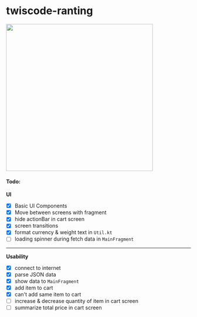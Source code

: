 # twiscode-ranting

<img src="https://raw.githubusercontent.com/ai-null/twiscode-ranting/master/demo/twisdev.gif" height="400px" />

#### Todo:
**UI**
- [x] Basic UI Components
- [x] Move between screens with fragment
- [x] hide actionBar in cart screen
- [x] screen transitions
- [x] format currency & weight text in `Util.kt`
- [ ] loading spinner during fetch data in `MainFragment`

___
**Usability**
- [x] connect to internet
- [x] parse JSON data
- [x] show data to `MainFragment`
- [x] add item to cart
- [x] can't add same item to cart
- [ ] increase & decrease quantity of item in cart screen
- [ ] summarize total price in cart screen
